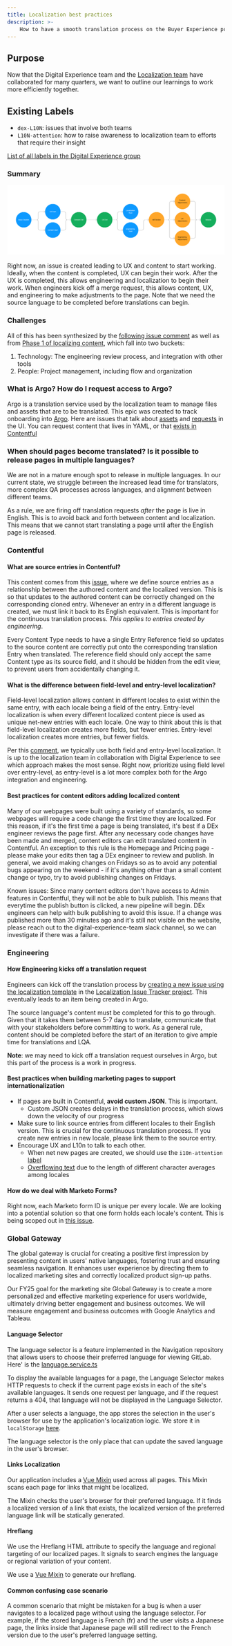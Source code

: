 ```yaml
---
title: Localization best practices
description: >-
    How to have a smooth translation process on the Buyer Experience project from start to finish, with common pitfalls and tips to make that easy for translators, stakeholders, and engineers.
---
```


## Purpose

Now that the Digital Experience team and the [Localization team](/handbook/marketing/localization/) have collaborated for many quarters, we want to outline our learnings to work more efficiently together.

## Existing Labels

* `dex-L10N`: issues that involve both teams
* `L10N-attention`: how to raise awareness to localization team to efforts that require their insight

[List of all labels in the Digital Experience group](https://gitlab.com/groups/gitlab-com/marketing/digital-experience/-/labels?subscribed=&sort=relevance&search=l10n)

### Summary

![Flowchart of process current process](current-expected-localization-flow.png)

Right now, an issue is created leading to UX and content to start working. Ideally, when the content is completed, UX can begin their work. After the UX is completed, this allows engineering and localization to begin their work. When engineers kick off a merge request, this allows content, UX, and engineering to make adjustments to the page. Note that we need the source language to be completed before translations can begin.

### Challenges

All of this has been synthesized by the [following issue comment](https://gitlab.com/gitlab-com/marketing/digital-experience/buyer-experience/-/issues/3855#note_1980717872) as well as from [Phase 1 of localizing content](https://gitlab.com/gitlab-com/localization/localization-team/-/issues/169#recycle-improvements-what-can-be-improved), which fall into two buckets:

1. Technology: The engineering review process, and integration with other tools
1. People: Project management, including flow and organization

### What is Argo? How do I request access to Argo?

Argo is a translation service used by the localization team to manage files and assets that are to be translated. This epic was created to track onboarding into [Argo](https://gitlab.com/gitlab-com/localization/localization-team/-/issues/156). Here are issues that talk about [assets](https://gitlab.com/gitlab-com/localization/localization-team/-/issues/173) and [requests](https://gitlab.com/gitlab-com/localization/localization-team/-/issues/174) in the UI. You can request content that lives in YAML, or that [exists in Contentful](https://gitlab.com/gitlab-com/localization/localization-team/-/issues/172)

### When should pages become translated? Is it possible to release pages in multiple languages?

We are not in a mature enough spot to release in multiple languages. In our current state, we struggle between the increased lead time for translators, more complex QA processes across languages, and alignment between different teams.

As a rule, we are firing off translation requests _after_ the page is live in English. This is to avoid back and forth between content and localization. This means that we cannot start translating a page until after the English page is released.

### Contentful

#### What are source entries in Contentful?

This content comes from this [issue](https://gitlab.com/gitlab-com/localization/localization-team/-/issues/68), where we define source entries as a relationship between the authored content and the localized version. This is so that updates to the authored content can be correctly changed on the corresponding cloned entry. Whenever an entry in a different language is created, we must link it back to its English equivalent. This is important for the continuous translation process. _This applies to entries created by engineering_.

Every Content Type needs to have a single Entry Reference field so updates to the source content are correctly put onto the corresponding translation Entry when translated. The reference field should only accept the same Content type as its source field, and it should be hidden from the edit view, to prevent users from accidentally changing it.

#### What is the difference between field-level and entry-level localization?

Field-level localization allows content in different locales to exist within the same entry, with each locale being a field of the entry. Entry-level localization is when every different localized content piece is used as unique net-new entries with each locale. One way to think about this is that field-level localization creates more fields, but fewer entries. Entry-level localization creates more entries, but fewer fields.

Per this [comment](https://gitlab.com/gitlab-com/marketing/digital-experience/buyer-experience/-/issues/3683#note_1901051450), we typically use both field and entry-level localization. It is up to the localization team in collaboration with Digital Experience to see which approach makes the most sense. Right now, prioritize using field level over entry-level, as entry-level is a lot more complex both for the Argo integration and engineering.

#### Best practices for content editors adding localized content

Many of our webpages were built using a variety of standards, so some webpages will require a code change the first time they are localized. For this reason, if it's the first time a page is being translated, it's best if a DEx engineer reviews the page first. After any necessary code changes have been made and merged, content editors can edit translated content in Contentful. An exception to this rule is the Homepage and Pricing page - please make your edits then tag a DEx engineer to review and publish. In general, we avoid making changes on Fridays so as to avoid any potential bugs appearing on the weekend - if it's anything other than a small content change or typo, try to avoid publishing changes on Fridays.

Known issues: Since many content editors don't have access to Admin features in Contentful, they will not be able to bulk publish. This means that everytime the publish button is clicked, a new pipeline will begin. DEx engineers can help with bulk publishing to avoid this issue. If a change was published more than 30 minutes ago and it's still not visible on the website, please reach out to the digital-experience-team slack channel, so we can investigate if there was a failure.

### Engineering

#### How Engineering kicks off a translation request

Engineers can kick off the translation process by [creating a new issue using the localization template](https://gitlab.com/gitlab-com/localization/issue-tracker/-/issues/new?issuable_template=localization-request) in the [Localization Issue Tracker project](https://gitlab.com/gitlab-com/localization/issue-tracker). This eventually leads to an item being created in Argo.

The source language's content must be completed for this to go through. Given that it takes them between 5-7 days to translate, communicate that with your stakeholders before committing to work. As a general rule, content should be completed before the start of an iteration to give ample time for translations and LQA.

**Note**: we may need to kick off a translation request ourselves in Argo, but this part of the process is a work in progress.

#### Best practices when building marketing pages to support internationalization

* If pages are built in Contentful, **avoid custom JSON**. This is important.
  * Custom JSON creates delays in the translation process, which slows down the velocity of our progress
* Make sure to link source entries from different locales to their English version. This is crucial for the continuous translation process. If you create new entries in new locale, please link them to the source entry.
* Encourage UX and L10n to talk to each other.
  * When net new pages are created, we should use the `i10n-attention` [label](https://gitlab.com/groups/gitlab-com/-/labels?subscribed=&sort=relevance&search=l10n-attention)
  * [Overflowing text](https://gitlab.com/gitlab-com/localization/localization-team/-/issues/171) due to the length of different character averages among locales

#### How do we deal with Marketo Forms?

Right now, each Marketo form ID is unique per every locale. We are looking into a potential solution so that one form holds each locale's content. This is being scoped out in [this issue](https://gitlab.com/gitlab-com/marketing/digital-experience/buyer-experience/-/issues/3873).

### Global Gateway

The global gateway is crucial for creating a positive first impression by presenting content in users' native languages, fostering trust and ensuring seamless navigation. It enhances user experience by directing them to localized marketing sites and correctly localized product sign-up paths.

Our FY25 goal for the marketing site Global Gateway is to create a more personalized and effective marketing experience for users worldwide, ultimately driving better engagement and business outcomes. We will measure engagement and business outcomes with Google Analytics and Tableau.

#### Language Selector

The language selector is a feature implemented in the Navigation repository that allows users to choose their preferred language for viewing GitLab. Here' is the [language.service.ts](https://gitlab.com/gitlab-com/marketing/digital-experience/navigation/-/blob/main/src/services/language.service.ts?ref_type=heads)

To display the available languages for a page, the Language Selector makes HTTP requests to check if the current page exists in each of the site's available languages. It sends one request per language, and if the request returns a 404, that language will not be displayed in the Language Selector.

After a user selects a language, the app stores the selection in the user's browser for use by the application's localization logic. We store it in `localStorage` [here](https://gitlab.com/gitlab-com/marketing/digital-experience/navigation/-/blob/main/src/components/Common/language-selector.vue?ref_type=heads#L97).

The language selector is the only place that can update the saved language in the user's browser.

#### Links Localization

Our application includes a [Vue Mixin](https://gitlab.com/gitlab-com/marketing/digital-experience/buyer-experience/-/blob/main/mixins/localized-href.mixin.ts?ref_type=headss) used across all pages. This Mixin scans each page for links that might be localized.

The Mixin checks the user's browser for their preferred language. If it finds a localized version of a link that exists, the localized version of the preferred language link will be statically generated.

#### Hreflang

We use the Hreflang HTML attribute to specify the language and regional targeting of our localized pages. It signals to search engines the language or regional variation of your content.

We use a [Vue Mixin](https://gitlab.com/gitlab-com/marketing/digital-experience/buyer-experience/-/blob/main/mixins/localized-href.mixin.ts?ref_type=heads) to generate our hreflang.

#### Common confusing case scenario

A common scenario that might be mistaken for a bug is when a user navigates to a localized page without using the language selector. For example, if the stored language is French (fr) and the user visits a Japanese page, the links inside that Japanese page will still redirect to the French version due to the user's preferred language setting.
